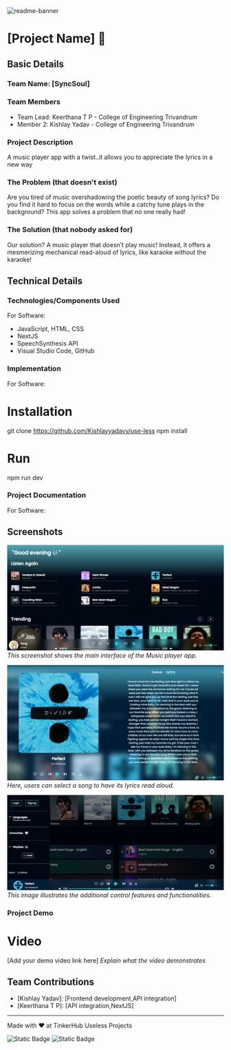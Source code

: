 <img width="1280" alt="readme-banner" src="https://github.com/user-attachments/assets/35332e92-44cb-425b-9dff-27bcf1023c6c">

# [Project Name] 🎯


## Basic Details
### Team Name: [SyncSoul]


### Team Members
- Team Lead: Keerthana T P - College of Engineering Trivandrum
- Member 2: Kishlay Yadav - College of Engineering Trivandrum


### Project Description
A music player app with a twist..it allows you to appreciate the lyrics in a new way

### The Problem (that doesn't exist)
Are you tired of music overshadowing the poetic beauty of song lyrics? Do you find it hard to focus on the words while a catchy tune plays in the background? This app solves a problem that no one really had!

### The Solution (that nobody asked for)
Our solution? A music player that doesn’t play music! Instead, it offers a mesmerizing mechanical read-aloud of lyrics, like karaoke without the karaoke!

## Technical Details
### Technologies/Components Used
For Software:
- JavaScript, HTML, CSS
- NextJS
- SpeechSynthesis API
- Visual Studio Code, GitHub



### Implementation
For Software:
# Installation
git clone https://github.com/Kishlayyadavv/use-less
npm install

# Run
npm run dev

### Project Documentation
For Software:

## Screenshots
![Screenshot 1](./src/assets/sc1.png)
*This screenshot shows the main interface of the Music player app.*

![Screenshot 2](./src/assets/sc2.png)
*Here, users can select a song to have its lyrics read aloud.*

![Screenshot 3](./src/assets/sc3.png)
*This image illustrates the additional control features and functionalities.*

### Project Demo
# Video
[Add your demo video link here]
*Explain what the video demonstrates*



## Team Contributions
- [Kishlay Yadav]: [Frontend development,API integration]
- [Keerthana T P]: [API integration,NextJS]


---
Made with ❤️ at TinkerHub Useless Projects 

![Static Badge](https://img.shields.io/badge/TinkerHub-24?color=%23000000&link=https%3A%2F%2Fwww.tinkerhub.org%2F)
![Static Badge](https://img.shields.io/badge/UselessProject--24-24?link=https%3A%2F%2Fwww.tinkerhub.org%2Fevents%2FQ2Q1TQKX6Q%2FUseless%2520Projects)
